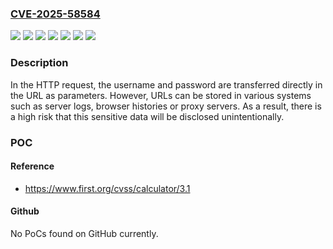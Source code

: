 ### [CVE-2025-58584](https://cve.mitre.org/cgi-bin/cvename.cgi?name=CVE-2025-58584)
![](https://img.shields.io/static/v1?label=Product&message=Baggage%20Analytics&color=blue)
![](https://img.shields.io/static/v1?label=Product&message=Enterprise%20Analytics&color=blue)
![](https://img.shields.io/static/v1?label=Product&message=Logistic%20Diagnostic%20Analytics&color=blue)
![](https://img.shields.io/static/v1?label=Product&message=Package%20Analytics&color=blue)
![](https://img.shields.io/static/v1?label=Product&message=Tire%20Analytics&color=blue)
![](https://img.shields.io/static/v1?label=Version&message=all%20versions%20&color=brightgreen)
![](https://img.shields.io/static/v1?label=Vulnerability&message=CWE-598%20Use%20of%20GET%20Request%20Method%20With%20Sensitive%20Query%20Strings&color=brightgreen)

### Description

In the HTTP request, the username and password are transferred directly in the URL as parameters. However, URLs can be stored in various systems such as server logs, browser histories or proxy servers. As a result, there is a high risk that this sensitive data will be disclosed unintentionally.

### POC

#### Reference
- https://www.first.org/cvss/calculator/3.1

#### Github
No PoCs found on GitHub currently.

